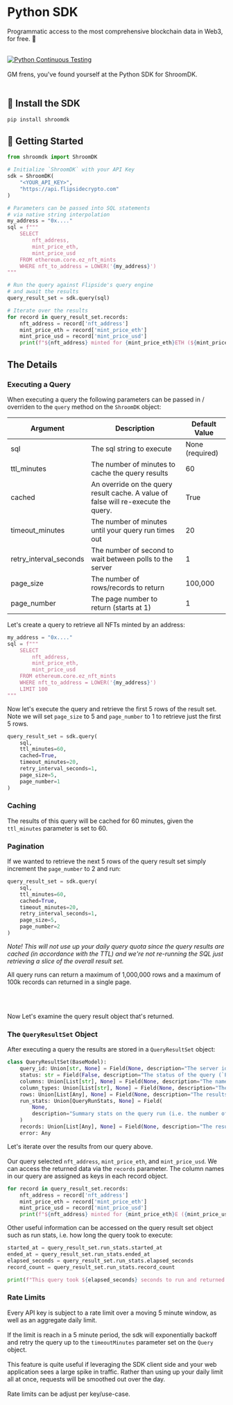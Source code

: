 # Python SDK

Programmatic access to the most comprehensive blockchain data in Web3, for free. 🥳
<br>
<br>

[![Python Continuous Testing](https://github.com/FlipsideCrypto/sdk/actions/workflows/ci_python.yml/badge.svg)](https://github.com/FlipsideCrypto/sdk/actions/workflows/ci_python.yml)
<br>
<br>
GM frens, you've found yourself at the Python SDK for ShroomDK.
<br>
<br>

## 💾 Install the SDK
```bash
pip install shroomdk
```

## 🦾 Getting Started
```python
from shroomdk import ShroomDK

# Initialize `ShroomDK` with your API Key
sdk = ShroomDK(
    "<YOUR_API_KEY>",
    "https://api.flipsidecrypto.com"
)

# Parameters can be passed into SQL statements 
# via native string interpolation
my_address = "0x...."
sql = f"""
    SELECT 
        nft_address, 
        mint_price_eth, 
        mint_price_usd 
    FROM ethereum.core.ez_nft_mints 
    WHERE nft_to_address = LOWER('{my_address}')
"""

# Run the query against Flipside's query engine 
# and await the results
query_result_set = sdk.query(sql)

# Iterate over the results
for record in query_result_set.records:
    nft_address = record['nft_address']
    mint_price_eth = record['mint_price_eth']
    mint_price_usd = record['mint_price_usd']
    print(f"${nft_address} minted for {mint_price_eth}ETH (${mint_price_usd})")
```

## The Details

### Executing a Query
When executing a query the following parameters can be passed in / overriden to the `query` method on the `ShroomDK` object:

| Argument               | Description                                                                        | Default Value   |
|------------------------|------------------------------------------------------------------------------------|-----------------|
| sql                    | The sql string to execute                                                          | None (required) |
| ttl_minutes            | The number of minutes to cache the query results                                   | 60              |
| cached                 | An override on the query result cache. A value of false will re-execute the query. | True            |
| timeout_minutes        | The number of minutes until your query run times out                               | 20              |
| retry_interval_seconds | The number of second to wait between polls to the server                           | 1               |
| page_size              | The number of rows/records to return                                               | 100,000         |
| page_number            | The page number to return (starts at 1)                                            | 1               |

Let's create a query to retrieve all NFTs minted by an address:

```python
my_address = "0x...."
sql = f"""
    SELECT 
        nft_address, 
        mint_price_eth, 
        mint_price_usd 
    FROM ethereum.core.ez_nft_mints 
    WHERE nft_to_address = LOWER('{my_address}')
    LIMIT 100
"""
```

Now let's execute the query and retrieve the first 5 rows of the result set. Note we will set `page_size` to 5 and `page_number` to 1 to retrieve just the first 5 rows. 

```python
query_result_set = sdk.query(
    sql,
    ttl_minutes=60,
    cached=True,
    timeout_minutes=20,
    retry_interval_seconds=1,
    page_size=5,
    page_number=1
)
```

### Caching
The results of this query will be cached for 60 minutes, given the `ttl_minutes` parameter is set to 60. 

### Pagination 
If we wanted to retrieve the next 5 rows of the query result set simply increment the `page_number` to 2 and run:
```python
query_result_set = sdk.query(
    sql,
    ttl_minutes=60,
    cached=True,
    timeout_minutes=20,
    retry_interval_seconds=1,
    page_size=5,
    page_number=2
)
```
<em>Note! This will not use up your daily query quota since the query results are cached (in accordance with the TTL) and we're not re-running the SQL just retrieving a slice of the overall result set.</em>

All query runs can return a maximum of 1,000,000 rows and a maximum of 100k records can returned in a single page. 

<br/>
<br/>

Now Let's examine the query result object that's returned.

### The `QueryResultSet` Object
After executing a query the results are stored in a `QueryResultSet` object:

```python
class QueryResultSet(BaseModel):
    query_id: Union[str, None] = Field(None, description="The server id of the query")
    status: str = Field(False, description="The status of the query (`PENDING`, `FINISHED`, `ERROR`)")
    columns: Union[List[str], None] = Field(None, description="The names of the columns in the result set")
    column_types: Union[List[str], None] = Field(None, description="The type of the columns in the result set")
    rows: Union[List[Any], None] = Field(None, description="The results of the query")
    run_stats: Union[QueryRunStats, None] = Field(
        None,
        description="Summary stats on the query run (i.e. the number of rows returned, the elapsed time, etc)",
    )
    records: Union[List[Any], None] = Field(None, description="The results of the query transformed as an array of objects")
    error: Any
```
Let's iterate over the results from our query above.
<br>
<br>
Our query selected `nft_address`, `mint_price_eth`, and `mint_price_usd`. We can access the returned data via the `records` parameter. The column names in our query are assigned as keys in each record object.

```python
for record in query_result_set.records:
    nft_address = record['nft_address']
    mint_price_eth = record['mint_price_eth']
    mint_price_usd = record['mint_price_usd']
    print(f"${nft_address} minted for {mint_price_eth}E ({mint_price_usd})USD")
```

Other useful information can be accessed on the query result set object such as run stats, i.e. how long the query took to execute:

```python
started_at = query_result_set.run_stats.started_at
ended_at = query_result_set.run_stats.ended_at
elapsed_seconds = query_result_set.run_stats.elapsed_seconds
record_count = query_result_set.run_stats.record_count

print(f"This query took ${elapsed_seconds} seconds to run and returned {record_count} records from the database."")
```

### Rate Limits

Every API key is subject to a rate limit over a moving 5 minute window, as well as an aggregate daily limit.
<br>
<br>
If the limit is reach in a 5 minute period, the sdk will exponentially backoff and retry the query up to the `timeoutMinutes` parameter set on the `Query` object.
<br>
<br>
This feature is quite useful if leveraging the SDK client side and your web application sees a large spike in traffic. Rather than using up your daily limit all at once, requests will be smoothed out over the day.
<br>
<br>
Rate limits can be adjust per key/use-case.